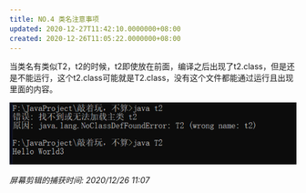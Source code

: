 ```yaml
---
title: NO.4 类名注意事项
updated: 2020-12-27T11:42:10.0000000+08:00
created: 2020-12-26T11:05:22.0000000+08:00
---
```


当类名有类似T2，t2的时候，t2即使放在前面，编译之后出现了t2.class，但是还是不能运行，这个t2.class可能就是T2.class，没有这个文件都能通过运行且出现里面的内容。

![image1](Java学习/1.%20JavaSE/resources/image1-3.png)

*屏幕剪辑的捕获时间: 2020/12/26 11:07*

